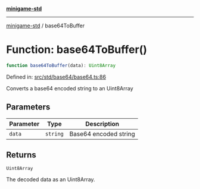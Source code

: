 [**minigame-std**](../README.md)

***

[minigame-std](../README.md) / base64ToBuffer

# Function: base64ToBuffer()

```ts
function base64ToBuffer(data): Uint8Array
```

Defined in: [src/std/base64/base64.ts:86](https://github.com/JiangJie/minigame-std/blob/ff3594872b1efbdbc13aabe99588385e855b50dc/src/std/base64/base64.ts#L86)

Converts a base64 encoded string to an Uint8Array

## Parameters

| Parameter | Type | Description |
| ------ | ------ | ------ |
| `data` | `string` | Base64 encoded string |

## Returns

`Uint8Array`

The decoded data as an Uint8Array.
